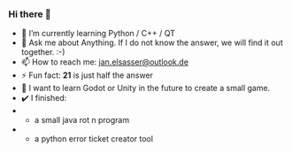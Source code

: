 ### Hi there 👋

- 🌱 I’m currently learning Python / C++ / QT
- 💬 Ask me about Anything. If I do not know the answer, we will find it out together. :-)
- 📫 How to reach me: jan.elsasser@outlook.de
- ⚡ Fun fact: **21** is just half the answer
- 🌠 I want to learn Godot or Unity in the future to create a small game.
- ✔️ I finished:
- - a small java rot n program
- - a python error ticket creator tool
<!--
**R3dsc4rf/R3dsc4rf** is a ✨ _special_ ✨ repository because its `README.md` (this file) appears on your GitHub profile.

Here are some ideas to get you started:

- 🔭 I’m currently working on Improving and verifying my programming skills. I am right now a Student at alfatraining Bildungszentrum GmbH (Germany)
- 🌱 I’m currently learning Python / C++ / QT
- 🤔 I’m looking for help with basic GitHub mechanics. E.g. how to make a clear READme.md, a clear code, ... avoid beginner mistakes
- 💬 Ask me about Anything. If I do not know the answer, we will find it out together. :-)
- 📫 How to reach me: jan.elsasser@outlook.de
- ⚡ Fun fact: **21** is just half the answer
- 🌠 I want to learn Godot or Unity in the future to create a small game.
-->
